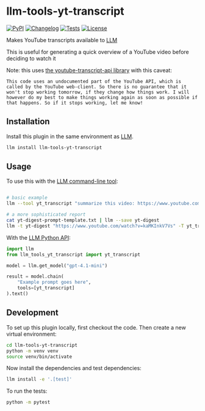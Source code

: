 # llm-tools-yt-transcript

[![PyPI](https://img.shields.io/pypi/v/llm-tools-yt-transcript.svg)](https://pypi.org/project/llm-tools-yt-transcript/)
[![Changelog](https://img.shields.io/github/v/release/rupello/llm-tools-yt-transcript?include_prereleases&label=changelog)](https://github.com/rupello/llm-tools-yt-transcript/releases)
[![Tests](https://github.com/rupello/llm-tools-yt-transcript/actions/workflows/test.yml/badge.svg)](https://github.com/rupello/llm-tools-yt-transcript/actions/workflows/test.yml)
[![License](https://img.shields.io/badge/license-Apache%202.0-blue.svg)](https://github.com/rupello/llm-tools-yt-transcript/blob/main/LICENSE)

Makes YouTube transcripts available to [LLM](https://llm.datasette.io/)

This is useful for generating a quick overview of a YouTube video before deciding to watch it

Note: this uses [the youtube-transcript-api library](https://pypi.org/project/youtube-transcript-api/) with this caveat:

    This code uses an undocumented part of the YouTube API, which is called by the YouTube web-client. So there is no guarantee that it won't stop working tomorrow, if they change how things work. I will however do my best to make things working again as soon as possible if that happens. So if it stops working, let me know!

## Installation

Install this plugin in the same environment as [LLM](https://llm.datasette.io/).
```bash
llm install llm-tools-yt-transcript
```
## Usage

To use this with the [LLM command-line tool](https://llm.datasette.io/en/stable/usage.html):

```bash

# basic example
llm --tool yt_transcript "summarize this video: https://www.youtube.com/watch?v=kaMKInkV7Vs"  --tools-debug

# a more sophisticated report
cat yt-digest-prompt-template.txt | llm --save yt-digest
llm -t yt-digest "https://www.youtube.com/watch?v=kaMKInkV7Vs" -T yt_transcript -x > example-report.html

```

With the [LLM Python API](https://llm.datasette.io/en/stable/python-api.html):

```python
import llm
from llm_tools_yt_transcript import yt_transcript

model = llm.get_model("gpt-4.1-mini")

result = model.chain(
    "Example prompt goes here",
    tools=[yt_transcript]
).text()
```

## Development

To set up this plugin locally, first checkout the code. Then create a new virtual environment:
```bash
cd llm-tools-yt-transcript
python -m venv venv
source venv/bin/activate
```
Now install the dependencies and test dependencies:
```bash
llm install -e '.[test]'
```
To run the tests:
```bash
python -m pytest
```
